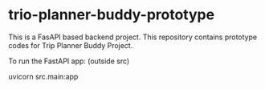 # trio-planner-buddy-prototype
This is a FasAPI based backend project. This repository contains prototype codes for Trip Planner Buddy Project.

To run the FastAPI app: (outside src)

uvicorn src.main:app
